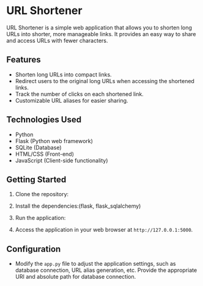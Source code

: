 # URL Shortener

URL Shortener is a simple web application that allows you to shorten long URLs into shorter, more manageable links. It provides an easy way to share and access URLs with fewer characters.

## Features

- Shorten long URLs into compact links.
- Redirect users to the original long URLs when accessing the shortened links.
- Track the number of clicks on each shortened link.
- Customizable URL aliases for easier sharing.

## Technologies Used

- Python
- Flask (Python web framework)
- SQLite (Database)
- HTML/CSS (Front-end)
- JavaScript (Client-side functionality)

## Getting Started

1. Clone the repository:

2. Install the dependencies:(flask, flask_sqlalchemy)

3. Run the application:

4. Access the application in your web browser at `http://127.0.0.1:5000`.

## Configuration

- Modify the `app.py` file to adjust the application settings, such as database connection, URL alias generation, etc. Provide the appropriate URI and absolute path for database connection.



